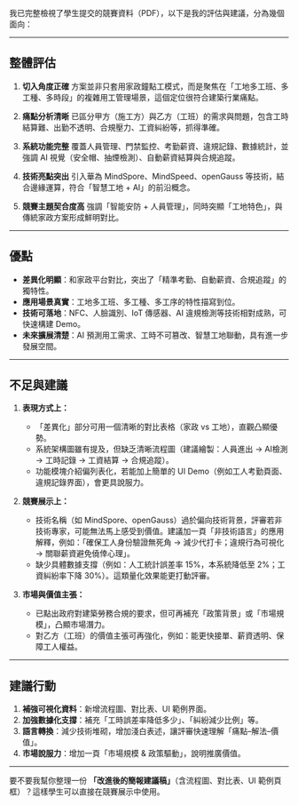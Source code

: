 我已完整檢視了學生提交的競賽資料（PDF），以下是我的評估與建議，分為幾個面向：

---

## **整體評估**

1. **切入角度正確**
   方案並非只套用家政鐘點工模式，而是聚焦在「工地多工班、多工種、多時段」的複雜用工管理場景，這個定位很符合建築行業痛點。

2. **痛點分析清晰**
   已區分甲方（施工方）與乙方（工班）的需求與問題，包含工時結算難、出勤不透明、合規壓力、工資糾紛等，抓得準確。

3. **系統功能完整**
   覆蓋人員管理、門禁監控、考勤薪資、違規記錄、數據統計，並強調 AI 視覺（安全帽、抽煙檢測）、自動薪資結算與合規追蹤。

4. **技術亮點突出**
   引入華為 MindSpore、MindSpeed、openGauss 等技術，結合邊緣運算，符合「智慧工地 + AI」的前沿概念。

5. **競賽主題契合度高**
   強調「智能安防 + 人員管理」，同時突顯「工地特色」，與傳統家政方案形成鮮明對比。

---

## **優點**

* **差異化明顯**：和家政平台對比，突出了「精準考勤、自動薪資、合規追蹤」的獨特性。
* **應用場景真實**：工地多工班、多工種、多工序的特性描寫到位。
* **技術可落地**：NFC、人臉識別、IoT 傳感器、AI 違規檢測等技術相對成熟，可快速構建 Demo。
* **未來擴展清楚**：AI 預測用工需求、工時不可篡改、智慧工地聯動，具有進一步發展空間。

---

## **不足與建議**

1. **表現方式上：**

   * 「差異化」部分可用一個清晰的對比表格（家政 vs 工地），直觀凸顯優勢。
   * 系統架構圖雖有提及，但缺乏清晰流程圖（建議繪製：人員進出 → AI檢測 → 工時記錄 → 工資結算 → 合規追蹤）。
   * 功能模塊介紹偏列表化，若能加上簡單的 UI Demo（例如工人考勤頁面、違規記錄界面），會更具說服力。

2. **競賽展示上：**

   * 技術名稱（如 MindSpore、openGauss）過於偏向技術背景，評審若非技術專家，可能無法馬上感受到價值。建議加一頁「非技術語言」的應用解釋，例如：「確保工人身份驗證無死角 → 減少代打卡；違規行為可視化 → 關聯薪資避免僥倖心理」。
   * 缺少具體數據支撐（例如：人工統計誤差率 15%，本系統降低至 2%；工資糾紛率下降 30%）。這類量化效果能更打動評審。

3. **市場與價值主張：**

   * 已點出政府對建築勞務合規的要求，但可再補充「政策背景」或「市場規模」，凸顯市場潛力。
   * 對乙方（工班）的價值主張可再強化，例如：能更快接單、薪資透明、保障工人權益。

---

## **建議行動**

1. **補強可視化資料**：新增流程圖、對比表、UI 範例界面。
2. **加強數據化支撐**：補充「工時誤差率降低多少」、「糾紛減少比例」等。
3. **語言轉換**：減少技術堆砌，增加淺白表述，讓評審快速理解「痛點–解法–價值」。
4. **市場說服力**：增加一頁「市場規模 & 政策驅動」，說明推廣價值。

---

要不要我幫你整理一份 **「改進後的簡報建議稿」**（含流程圖、對比表、UI 範例頁框）？這樣學生可以直接在競賽展示中使用。
